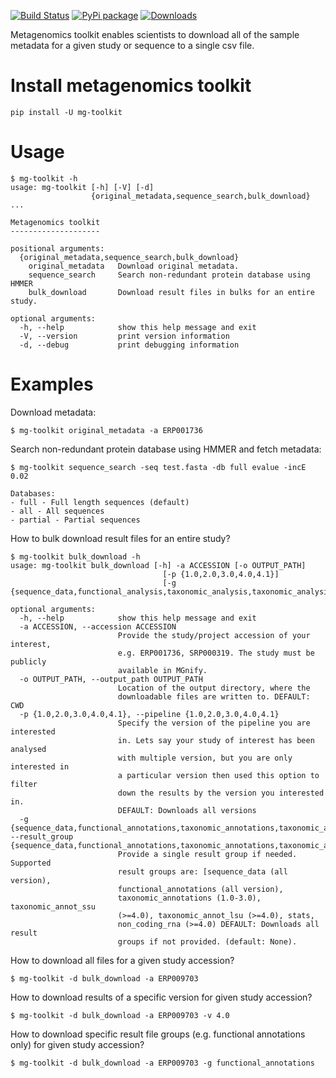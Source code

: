[![Build Status](https://travis-ci.com/EBI-Metagenomics/emg-toolkit.svg?branch=master)](https://travis-ci.com/EBI-Metagenomics/emg-toolkit) [![PyPi package](https://badge.fury.io/py/mg-toolkit.svg)](https://badge.fury.io/py/mg-toolkit) [![Downloads](http://pepy.tech/badge/mg-toolkit)](http://pepy.tech/project/mg-toolkit)


Metagenomics toolkit enables scientists to download all of the sample
metadata for a given study or sequence to a single csv file.


Install metagenomics toolkit
============================

    pip install -U mg-toolkit


Usage
=====

    $ mg-toolkit -h
    usage: mg-toolkit [-h] [-V] [-d]
                      {original_metadata,sequence_search,bulk_download} ...

    Metagenomics toolkit
    --------------------

    positional arguments:
      {original_metadata,sequence_search,bulk_download}
        original_metadata   Download original metadata.
        sequence_search     Search non-redundant protein database using HMMER
        bulk_download       Download result files in bulks for an entire study.

    optional arguments:
      -h, --help            show this help message and exit
      -V, --version         print version information
      -d, --debug           print debugging information


Examples
========

Download metadata:

    $ mg-toolkit original_metadata -a ERP001736


Search non-redundant protein database using HMMER and fetch metadata:

    $ mg-toolkit sequence_search -seq test.fasta -db full evalue -incE 0.02

    Databases:
    - full - Full length sequences (default)
    - all - All sequences
    - partial - Partial sequences


How to bulk download result files for an entire study?

    $ mg-toolkit bulk_download -h
    usage: mg-toolkit bulk_download [-h] -a ACCESSION [-o OUTPUT_PATH]
                                      [-p {1.0,2.0,3.0,4.0,4.1}]
                                      [-g {sequence_data,functional_analysis,taxonomic_analysis,taxonomic_analysis_ssu,taxonomic_analysis_lsu,stats,non_coding_rna}]
      
    optional arguments:
      -h, --help            show this help message and exit
      -a ACCESSION, --accession ACCESSION
                            Provide the study/project accession of your interest,
                            e.g. ERP001736, SRP000319. The study must be publicly
                            available in MGnify.
      -o OUTPUT_PATH, --output_path OUTPUT_PATH
                            Location of the output directory, where the
                            downloadable files are written to. DEFAULT: CWD
      -p {1.0,2.0,3.0,4.0,4.1}, --pipeline {1.0,2.0,3.0,4.0,4.1}
                            Specify the version of the pipeline you are interested
                            in. Lets say your study of interest has been analysed
                            with multiple version, but you are only interested in
                            a particular version then used this option to filter
                            down the results by the version you interested in.
                            DEFAULT: Downloads all versions
      -g {sequence_data,functional_annotations,taxonomic_annotations,taxonomic_annot_ssu,taxonomic_annot_lsu,stats,non_coding_rna}, --result_group {sequence_data,functional_annotations,taxonomic_annotations,taxonomic_annot_ssu,taxonomic_annot_lsu,stats,non_coding_rna}
                            Provide a single result group if needed. Supported
                            result groups are: [sequence_data (all version),
                            functional_annotations (all version),
                            taxonomic_annotations (1.0-3.0), taxonomic_annot_ssu
                            (>=4.0), taxonomic_annot_lsu (>=4.0), stats,
                            non_coding_rna (>=4.0) DEFAULT: Downloads all result
                            groups if not provided. (default: None).
    
How to download all files for a given study accession?
    
    $ mg-toolkit -d bulk_download -a ERP009703
    
How to download results of a specific version for given study accession?
    
    $ mg-toolkit -d bulk_download -a ERP009703 -v 4.0
    
How to download specific result file groups (e.g. functional annotations only) for given study accession?
    
    $ mg-toolkit -d bulk_download -a ERP009703 -g functional_annotations
